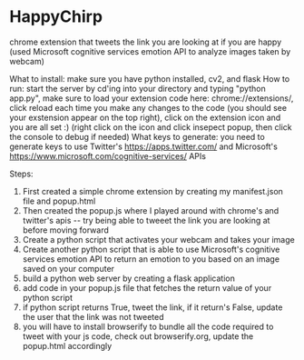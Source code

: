 # HappyChirp
chrome extension that tweets the link you are looking at if you are happy (used Microsoft cognitive services emotion API to analyze images taken by webcam)

What to install: make sure you have python installed, cv2, and flask
How to run: start the server by cd'ing into your directory and typing "python app.py", make sure to load your extension code here: chrome://extensions/, click reload each time you make any changes to the code (you should see your exstension appear on the top right), click on the extension icon and you are all set :) (right click on the icon and click insepect popup, then click the console to debug if needed)
What keys to generate: you need to generate keys to use Twitter's https://apps.twitter.com/ and Microsoft's https://www.microsoft.com/cognitive-services/ APIs

Steps:
1) First created  a simple chrome extension by creating my manifest.json file and popup.html
2) Then created the popup.js where I played around with chrome's and twitter's apis -- try being able to tweeet the link you are looking at before moving forward
3) Create a python script that activates your webcam and takes your image
4) Create another python script that is able to use Microsoft's cognitive services emotion API to return an emotion to you based on an image saved on your computer
5) build a python web server by creating a flask application 
6) add code in your popup.js file that fetches the return value of your python script 
7) if python script returns True, tweet the link, if it return's False, update the user that the link was not tweeted
8) you will have to install browserify to bundle all the code required to tweet with your js code, check out browserify.org, update the popup.html accordingly
